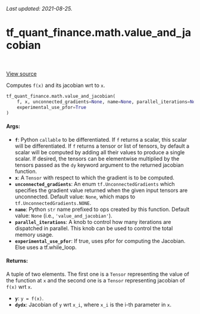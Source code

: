 <!--
This file is generated by a tool. Do not edit directly.
For open-source contributions the docs will be updated automatically.
-->

*Last updated: 2021-08-25.*

<div itemscope itemtype="http://developers.google.com/ReferenceObject">
<meta itemprop="name" content="tf_quant_finance.math.value_and_jacobian" />
<meta itemprop="path" content="Stable" />
</div>

# tf_quant_finance.math.value_and_jacobian

<!-- Insert buttons and diff -->

<table class="tfo-notebook-buttons tfo-api" align="left">
</table>

<a target="_blank" href="https://github.com/google/tf-quant-finance/blob/master/tf_quant_finance/math/jacobian.py">View source</a>



Computes `f(x)` and its jacobian wrt to `x`.

```python
tf_quant_finance.math.value_and_jacobian(
    f, x, unconnected_gradients=None, name=None, parallel_iterations=None,
    experimental_use_pfor=True
)
```



<!-- Placeholder for "Used in" -->


#### Args:


* <b>`f`</b>: Python `callable` to be differentiated. If `f` returns a scalar, this
  scalar will be differentiated. If `f` returns a tensor or list of
  tensors, by default a scalar will be computed by adding all their values
  to produce a single scalar. If desired, the tensors can be elementwise
  multiplied by the tensors passed as the `dy` keyword argument to the
  returned jacobian function.
* <b>`x`</b>: A `Tensor` with respect to which the gradient is to be computed.
* <b>`unconnected_gradients`</b>: An enum `tf.UnconnectedGradients` which specifies
  the gradient value returned when the given input tensors are
  unconnected. Default value: `None`, which maps to
  `tf.UnconnectedGradients.NONE`.
* <b>`name`</b>: Python `str` name prefixed to ops created by this function.
  Default value: `None` (i.e., `'value_and_jacobian'`).
* <b>`parallel_iterations`</b>: A knob to control how many iterations are dispatched
  in parallel. This knob can be used to control the total memory usage.
* <b>`experimental_use_pfor`</b>: If true, uses pfor for computing the Jacobian.
  Else uses a tf.while_loop.


#### Returns:

A tuple of two elements. The first one is a `Tensor` representing the value
of the function at `x` and the second one is a `Tensor` representing
jacobian of `f(x)` wrt `x`.

* <b>`y`</b>: `y = f(x)`.
* <b>`dydx`</b>: Jacobian of `y` wrt `x_i`, where `x_i` is the i-th parameter in
`x`.